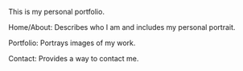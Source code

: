 This is my personal portfolio.

Home/About: Describes who I am and includes my personal portrait. 

Portfolio: Portrays images of my work.

Contact: Provides a way to contact me.

